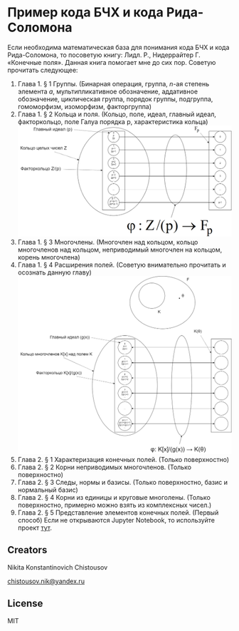 # Пример кода БЧХ и кода Рида-Соломона

Если необходима математическая база для понимания кода БЧХ и кода Рида-Соломона, то посоветую книгу:  Лидл. Р., Нидеррайтер Г. «Конечные поля».  Данная книга помогает мне до сих пор.
Советую прочитать следующее:

1. Глава 1. § 1 Группы. (Бинарная операция, группа, *n*-ая степень элемента *a*, мультипликативное обозначение, аддативное обозначение, циклическая группа, порядок группы, подгруппа, гомоморфизм, изоморфизм, факторгруппа)
2. Глава 1. § 2 Кольца и поля. (Кольцо, поле, идеал, главный идеал, факторкольцо, поле Галуа порядка p, характеристика кольца)
![Quotient ring](Quotient_ring.png "Quotient ring")
3. Глава 1. § 3 Многочлены. (Многочлен над кольцом, кольцо многочленов над кольцом, неприводимый многочлен на кольцом, корень многочлена)
4. Глава 1. § 4 Расширения полей. (Советую внимательно прочитать и осознать данную главу)
![Quotient ring polynomial](Quotient_ring_polynomial.png "Quotient ring polynomial")
5. Глава 2. § 1 Характеризация конечных полей. (Только поверхностно)
6. Глава 2. § 2 Корни неприводимых многочленов. (Только поверхностно)
7. Глава 2. § 3 Следы, нормы и базисы. (Только поверхностно, базис и нормальный базис)
8. Глава 2. § 4 Корни из единицы и круговые многолены. (Только поверхностно, примерно можно взять из комплексных чисел.)
9. Глава 2. § 5 Представление элементов конечных полей. (Первый способ)
Если не открываются Jupyter Notebook, то используйте проект [тут](https://nbviewer.org/github/Chistousov/BCH-and-Reed-Solomon/tree/main/).

## Creators

Nikita Konstantinovich Chistousov

chistousov.nik@yandex.ru

## License

MIT
